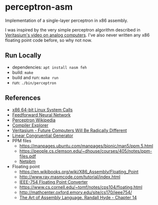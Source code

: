 # perceptron-asm

Implementation of a single-layer perceptron in x86 assembly.

I was inspired by the very simple perceptron algorithm described in [Veritasium's video on analog computers](https://youtu.be/GVsUOuSjvcg?t=221).
I've also never written any x86 floating point code before, so why not now.

## Run Locally

- dependencies: `apt install nasm feh`
- build: `make`
- build and run: `make run`
- run: `./bin/perceptron`

## References

- [x86 64-bit Linux System Calls](https://blog.rchapman.org/posts/Linux_System_Call_Table_for_x86_64/)
- [Feedforward Neural Network](https://en.wikipedia.org/wiki/Feedforward_neural_network)
- [Perceptron Wikipedia](https://en.wikipedia.org/wiki/Perceptron)
- [Compiler Explorer](https://godbolt.org/)
- [Veritasium - Future Computers Will Be Radically Different](https://www.youtube.com/watch?v=GVsUOuSjvcg)
- [Linear Congruential Generator](https://en.wikipedia.org/wiki/Linear_congruential_generator)
- PPM files
  - https://manpages.ubuntu.com/manpages/bionic/man5/ppm.5.html
  - https://people.cs.clemson.edu/~dhouse/courses/405/notes/ppm-files.pdf
  - [Netpbm](https://en.wikipedia.org/wiki/Netpbm#File_formats=)
- Floating point
  - https://en.wikibooks.org/wiki/X86_Assembly/Floating_Point
  - http://www.ray.masmcode.com/tutorial/index.html
  - [IEEE-754 Floating Point Converter](https://www.h-schmidt.net/FloatConverter/IEEE754.html)
  - https://www.cs.cornell.edu/~tomf/notes/cps104/floating.html
  - http://mathcenter.oxford.emory.edu/site/cs170/ieee754/
  - [The Art of Assembly Language. Randall Hyde - Chapter 14](https://www.amazon.com/Art-Assembly-Language-2nd/dp/1593272073)
